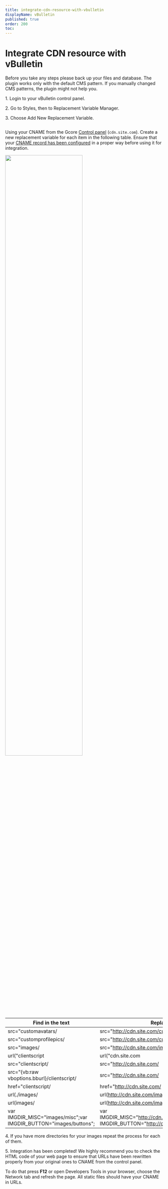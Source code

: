 ```yaml
---
title: integrate-cdn-resource-with-vbulletin
displayName: vBulletin
published: true
order: 200
toc:
---
```

# Integrate CDN resource with vBulletin

Before you take any steps please back up your files and database. The plugin works only with the default CMS pattern. If you manually changed CMS patterns, the plugin might not help you.

1\. Login to your vBulletin control panel.

2\. Go to Styles, then to Replacement Variable Manager.

3\. Choose Add New Replacement Variable.

<img src="https://assets.gcore.pro/docs/cdn/getting-started/integrate-cdn-with-cms/integrate-cdn-resource-with-vbulletin/vbulletin.png" alt="" >

Using your CNAME from the Gcore <a href="https://accounts.gcore.com/reports/dashboard" target="_blank">Control panel</a> (```cdn.site.com```). Create a new replacement variable for each item in the following table. Ensure that your <a href="https://gcore.com/docs/cdn/cdn-resource-options/general/create-and-set-a-custom-domain-for-the-content-delivery-via-cdn" target="_blank">CNAME record has been configured</a> in a proper way before using it for integration.

<img src="https://assets.gcore.pro/docs/cdn/getting-started/integrate-cdn-with-cms/integrate-cdn-resource-with-vbulletin/bulletin_______.png" alt="" width="70%">



| Find in the text                                                       | Replace with                                                                                                   |
|----------------------------------------------------------------------------|--------------------------------------------------------------------------------------------------------------------|
|   src="customavatars/                                                  | src="http://cdn.site.com/customavatars/                                                                        |
|   src="customprofilepics/                                              |   src="http://cdn.site.com/customprofilepics/                                                                  |
|   src="images/                                                         |   src="http://cdn.site.com/images/                                                                             |
|   url("clientscript                                                    |   url("cdn.site.com                                                                                            |
|   src="clientscript/                                                   |   src="http://cdn.site.com/                                                                                    |
|   src="{vb:raw vboptions.bburl}/clientscript/                          |   src="http://cdn.site.com/                                                                                    |
|   href="clientscript/                                                  |   href="http://cdn.site.com/                                                                                   |
|   url(./images/                                                        |   url(http://cdn.site.com/images/                                                                              |
|   url(images/                                                          |   url(http://cdn.site.com/images/                                                                              |
|   var IMGDIR_MISC="images/misc";var IMGDIR_BUTTON="images/buttons";  |   var IMGDIR_MISC="http://cdn.site.com/images/misc";var IMGDIR_BUTTON="http://cdn.site.com/images/buttons";  |

4\. If you have more directories for your images repeat the process for each of them.

5\. Integration has been completed! We highly recommend you to check the HTML code of your web page to ensure that URLs have been rewritten properly from your original ones to CNAME from the control panel.

To do that press **F12** or open Developers Tools in your browser, choose the Network tab and refresh the page. All static files should have your CNAME in URLs.
